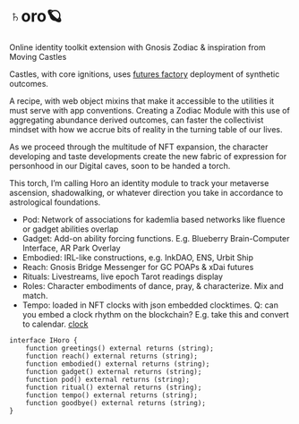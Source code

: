 # ♄oro🪐

Online identity toolkit extension with Gnosis Zodiac & inspiration from Moving Castles

Castles, with core ignitions, uses [futures factory](https://github.com/prm3theus/minimal-viable-eth-futures/blob/master/contracts/FuturesFactory.sol) deployment of synthetic outcomes.

A recipe, with web object mixins that make it accessible to the utilities it must serve with app conventions. Creating a Zodiac Module with this use of aggregating abundance derived outcomes, can faster the collectivist mindset with how we accrue bits of reality in the turning table of our lives.

As we proceed through the multitude of NFT expansion, the character developing and taste developments create the new fabric of expression for personhood in our Digital caves, soon to be handed a torch. 

This torch, I’m calling Horo an identity module to track your metaverse ascension, shadowalking, or whatever direction you take in accordance to astrological foundations.

* Pod: Network of associations for kademlia based networks like fluence or gadget abilities overlap
* Gadget: Add-on ability forcing functions. E.g. Blueberry Brain-Computer Interface, AR Park Overlay
* Embodied: IRL-like constructions, e.g. InkDAO, ENS, Urbit Ship
* Reach: Gnosis Bridge Messenger for GC POAPs & xDai futures 
* Rituals: Livestreams, live epoch Tarot readings display
* Roles: Character embodiments of dance, pray, & characterize. Mix and match.
* Tempo: loaded in NFT clocks with json embedded clocktimes. Q: can you embed a clock rhythm on the blockchain? E.g. take this and convert to calendar. [clock](https://www.are.na/block/14895844)

```
interface IHoro {
    function greetings() external returns (string);
    function reach() external returns (string);
    function embodied() external returns (string);
    function gadget() external returns (string);
    function pod() external returns (string);
    function ritual() external returns (string);
    function tempo() external returns (string);
    function goodbye() external returns (string);
}
```

